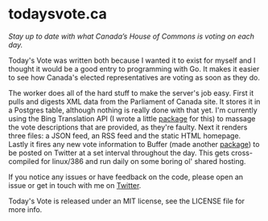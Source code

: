 # todaysvote.ca

*Stay up to date with what Canada’s House of Commons is voting on each day.*

Today's Vote was written both because I wanted it to exist for myself and I thought it would be a good entry to programming with Go. It makes it easier to see how Canada's elected representatives are voting as soon as they do.

The worker does all of the hard stuff to make the server's job easy. First it pulls and digests XML data from the Parliament of Canada site. It stores it in a Postgres table, although nothing is really done with that yet. I'm currently using the Bing Translation API (I wrote a little [package](http://github.com/interstateone/translate) for this) to massage the vote descriptions that are provided, as they're faulty. Next it renders three files: a JSON feed, an RSS feed and the static HTML homepage. Lastly it fires any new vote information to Buffer (made another [package](http://github.com/interstateone/bufferapi)) to be posted on Twitter at a set interval throughout the day. This gets cross-compiled for linux/386 and run daily on some boring ol' shared hosting.

If you notice any issues or have feedback on the code, please open an issue or get in touch with me on [Twitter](http://twitter.com/interstateone).

Today's Vote is released under an MIT license, see the LICENSE file for more info.
